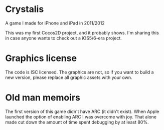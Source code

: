 Crystalis
===========

A game I made for iPhone and iPad in 2011/2012

This was my first Cocos2D project, and it probably shows. 
I'm sharing this in case anyone wants to check out 
a iOS5/6-era project. 

# Graphics license

The code is ISC licensed. The graphics are not, so if you
want to build a new version, please replace all graphic 
assets with your own.

# Old man memoirs

The first version of this game didn't have ARC (it didn't
exist). When Apple launched the option of enabling ARC I was
overcome with joy. That alone made cut down the amount
of time spent debugging by at least 80%. 
